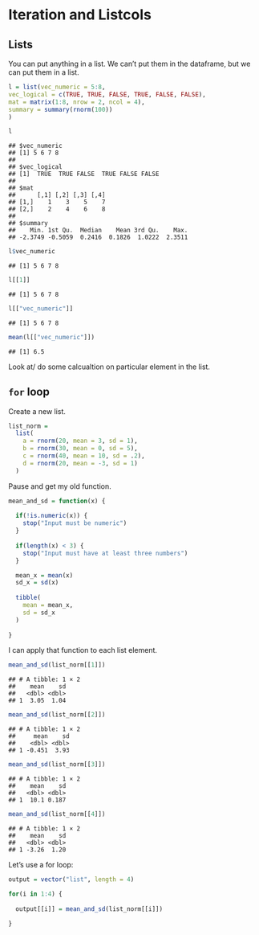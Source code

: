 Iteration and Listcols
================

## Lists

You can put anything in a list. We can’t put them in the dataframe, but
we can put them in a list.

``` r
l = list(vec_numeric = 5:8,
vec_logical = c(TRUE, TRUE, FALSE, TRUE, FALSE, FALSE),
mat = matrix(1:8, nrow = 2, ncol = 4),
summary = summary(rnorm(100))
)
```

``` r
l
```

    ## $vec_numeric
    ## [1] 5 6 7 8
    ## 
    ## $vec_logical
    ## [1]  TRUE  TRUE FALSE  TRUE FALSE FALSE
    ## 
    ## $mat
    ##      [,1] [,2] [,3] [,4]
    ## [1,]    1    3    5    7
    ## [2,]    2    4    6    8
    ## 
    ## $summary
    ##    Min. 1st Qu.  Median    Mean 3rd Qu.    Max. 
    ## -2.3749 -0.5059  0.2416  0.1826  1.0222  2.3511

``` r
l$vec_numeric
```

    ## [1] 5 6 7 8

``` r
l[[1]]
```

    ## [1] 5 6 7 8

``` r
l[["vec_numeric"]]
```

    ## [1] 5 6 7 8

``` r
mean(l[["vec_numeric"]])
```

    ## [1] 6.5

Look at/ do some calcualtion on particular element in the list.

## `for` loop

Create a new list.

``` r
list_norm = 
  list(
    a = rnorm(20, mean = 3, sd = 1),
    b = rnorm(30, mean = 0, sd = 5),
    c = rnorm(40, mean = 10, sd = .2),
    d = rnorm(20, mean = -3, sd = 1)
  )
```

Pause and get my old function.

``` r
mean_and_sd = function(x) {
  
  if(!is.numeric(x)) {
    stop("Input must be numeric")
  }
  
  if(length(x) < 3) {
    stop("Input must have at least three numbers")
  }

  mean_x = mean(x)
  sd_x = sd(x)
  
  tibble(
    mean = mean_x,
    sd = sd_x
  )
 
}
```

I can apply that function to each list element.

``` r
mean_and_sd(list_norm[[1]])
```

    ## # A tibble: 1 × 2
    ##    mean    sd
    ##   <dbl> <dbl>
    ## 1  3.05  1.04

``` r
mean_and_sd(list_norm[[2]])
```

    ## # A tibble: 1 × 2
    ##     mean    sd
    ##    <dbl> <dbl>
    ## 1 -0.451  3.93

``` r
mean_and_sd(list_norm[[3]])
```

    ## # A tibble: 1 × 2
    ##    mean    sd
    ##   <dbl> <dbl>
    ## 1  10.1 0.187

``` r
mean_and_sd(list_norm[[4]])
```

    ## # A tibble: 1 × 2
    ##    mean    sd
    ##   <dbl> <dbl>
    ## 1 -3.26  1.20

Let’s use a for loop:

``` r
output = vector("list", length = 4)

for(i in 1:4) {
  
  output[[i]] = mean_and_sd(list_norm[[i]])
  
}
```
